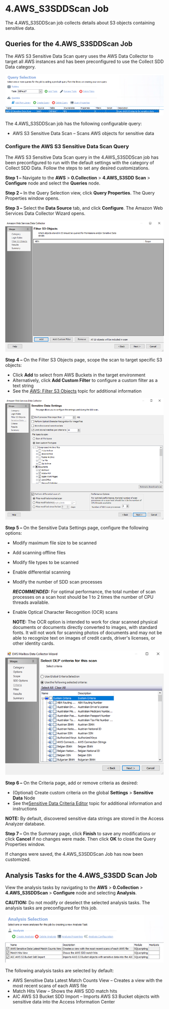 # 4.AWS\_S3SDDScan Job

The 4.AWS\_S3SDDScan job collects details about S3 objects containing sensitive data.

## Queries for the 4.AWS\_S3SDDScan Job

The AWS S3 Sensitive Data Scan query uses the AWS Data Collector to target all AWS instances and has been preconfigured to use the Collect SDD Data category.

![Queries for the 4.AWS_S3SDDScan Job](/static/img/product_docs/accessanalyzer/accessanalyzer/enterpriseauditor/solutions/aws/collection/s3sddscanqueries.png)

The 4.AWS\_S3SDDScan job has the following configurable query:

- AWS S3 Sensitive Data Scan – Scans AWS objects for sensitive data

### Configure the AWS S3 Sensitive Data Scan Query

The AWS S3 Sensitive Data Scan query in the 4.AWS\_S3SDDScan job has been preconfigured to run with the default settings with the category of Collect SDD Data. Follow the steps to set any desired customizations.

__Step 1 –__ Navigate to the __AWS__ > __0.Collection__ > __4.AWS\_S3SDD Scan__ > __Configure__ node and select the __Queries__ node.

__Step 2 –__ In the Query Selection view, click __Query Properties__. The Query Properties window opens.

__Step 3 –__ Select the __Data Source__ tab, and click __Configure__. The Amazon Web Services Data Collector Wizard opens.

![AWS Data Collector Filter S3 Objects wizard page](/static/img/product_docs/accessanalyzer/accessanalyzer/enterpriseauditor/admin/datacollector/aws/filters3objects.png)

__Step 4 –__ On the Filter S3 Objects page, scope the scan to target specific S3 objects:

- Click __Add__ to select from AWS Buckets in the target environment
- Alternatively, click __Add Custom Filter__ to configure a custom filter as a text string
- See the [AWS: Filter S3 Objects](/docs/product_docs/accessanalyzer/accessanalyzer/enterpriseauditor/admin/datacollector/aws/filters3objects.md) topic for additional information

![AWS Data Collector Sensitive Data Settings wizard page](/static/img/product_docs/accessanalyzer/accessanalyzer/enterpriseauditor/solutions/aws/collection/s3sddsensitivedata.png)

__Step 5 –__ On the Sensitive Data Settings page, configure the following options:

- Modify maximum file size to be scanned
- Add scanning offline files
- Modify file types to be scanned
- Enable differential scanning
- Modify the number of SDD scan processes

  ___RECOMMENDED:___ For optimal performance, the total number of scan processes on a scan host should be 1 to 2 times the number of CPU threads available.
- Enable Optical Character Recognition (OCR) scans

  __NOTE:__ The OCR option is intended to work for clear scanned physical documents or documents directly converted to images, with standard fonts. It will not work for scanning photos of documents and may not be able to recognize text on images of credit cards, driver's licenses, or other identity cards.

![AWS Data Collector Select DLP criteria for this scan wizard page](/static/img/product_docs/accessanalyzer/accessanalyzer/enterpriseauditor/admin/datacollector/ewsmailbox/criteria.png)

__Step 6 –__ On the Criteria page, add or remove criteria as desired:

- (Optional) Create custom criteria on the global __Settings__ > __Sensitive Data__ Node
- See the[Sensitive Data Criteria Editor](/docs/product_docs/accessanalyzer/accessanalyzer/enterpriseauditor/sensitivedatadiscovery/criteriaeditor/overview.md) topic for additional information and instructions

__NOTE:__ By default, discovered sensitive data strings are stored in the Access Analyzer database.

__Step 7 –__ On the Summary page, click __Finish__ to save any modifications or click __Cancel__ if no changes were made. Then click __OK__ to close the Query Properties window.

If changes were saved, the 4.AWS\_S3SDDScan Job has now been customized.

## Analysis Tasks for the 4.AWS\_S3SDD Scan Job

View the analysis tasks by navigating to the __AWS__ > __0.Collection__ > __4.AWS\_S3SDDScan__ > __Configure__ node and selecting __Analysis__.

__CAUTION:__ Do not modify or deselect the selected analysis tasks. The analysis tasks are preconfigured for this job.

![Analysis Tasks for the 4.AWS_S3SDD Scan Job](/static/img/product_docs/accessanalyzer/accessanalyzer/enterpriseauditor/solutions/aws/collection/s3sddscananaylsistasks.png)

The following analysis tasks are selected by default:

- AWS Sensitive Data Latest Match Counts View – Creates a view with the most recent scans of each AWS file
- Match Hits View – Shows the AWS SDD match hits
- AIC AWS S3 Bucket SDD Import – Imports AWS S3 Bucket objects with sensitive data into the Access Information Center
